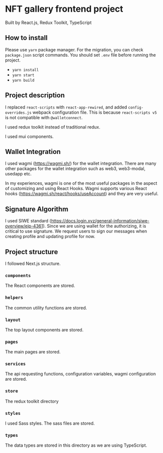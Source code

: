 # NFT gallery frontend project
Built by React.js, Redux Toolkit, TypeScript

## How to install
Please use `yarn` package manager. For the migration, you can check `package.json` script commands.
You should set `.env` file before running the project.
- `yarn install`
- `yarn start`
- `yarn build`

## Project description
I replaced `react-scripts` with `react-app-rewired`, and added `config-overrides.js` webpack configuration file. This is because `react-scripts v5` is not compatible with `@walletconnect`.

I used redux toolkit instead of traditional redux.

I used mui components.

## Wallet Integration
I used wagmi (https://wagmi.sh/) for the wallet integration. There are many other packages for the wallet integration such as web3, web3-modal, usedapp etc.

In my experiences, wagmi is one of the most useful packages in the aspect of customizing and using React Hooks. Wagmi supports various React hooks (https://wagmi.sh/react/hooks/useAccount) and they are very useful.

## Signature Algorithm
I used SIWE standard (https://docs.login.xyz/general-information/siwe-overview/eip-4361).
Since we are using wallet for the authorizing, it is critical to use signature.
We request users to sign our messages when creating profile and updating profile for now.

## Project structure
I followed Next.js structure.

### `components`
The React components are stored.

### `helpers`
The common utility functions are stored.

### `layout`
The top layout components are stored.

### `pages`
The main pages are stored.

### `services`
The api requesting functions, configuration variables, wagmi configuration are stored.

### `store`
The redux toolkit directory

### `styles`
I used Sass styles. The sass files are stored.

### `types`
The data types are stored in this directory as we are using TypeScript.

